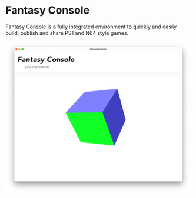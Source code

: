 # Fantasy Console

Fantasy Console is a fully integrated environment to quickly and easily build, publish and share PS1 and N64 style games.

![Screenshot of fantasy console showing a pixelated spinning cube. Title reads "Fantasy Console" with subheading "you impressed?"](media/screenshot.png)